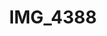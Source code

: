 ---
pid: '144'
layout: photos
title: IMG_4388
filename: IMG_4388.jpg
caption: blueware jar
permalink: "/photos/144.html"
---